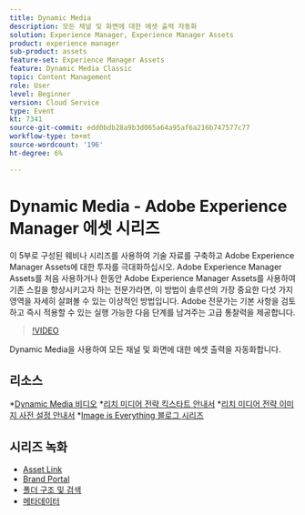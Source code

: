 ```yaml
---
title: Dynamic Media
description: 모든 채널 및 화면에 대한 에셋 출력 자동화
solution: Experience Manager, Experience Manager Assets
product: experience manager
sub-product: assets
feature-set: Experience Manager Assets
feature: Dynamic Media Classic
topic: Content Management
role: User
level: Beginner
version: Cloud Service
type: Event
kt: 7341
source-git-commit: edd0bdb28a9b3d065a64a95af6a216b747577c77
workflow-type: tm+mt
source-wordcount: '196'
ht-degree: 6%

---
```


# Dynamic Media - Adobe Experience Manager 에셋 시리즈

이 5부로 구성된 웨비나 시리즈를 사용하여 기술 자료를 구축하고 Adobe Experience Manager Assets에 대한 투자를 극대화하십시오. Adobe Experience Manager Assets를 처음 사용하거나 한동안 Adobe Experience Manager Assets를 사용하여 기존 스킬을 향상시키고자 하는 전문가라면, 이 방법이 솔루션의 가장 중요한 다섯 가지 영역을 자세히 살펴볼 수 있는 이상적인 방법입니다. Adobe 전문가는 기본 사항을 검토하고 즉시 적용할 수 있는 실행 가능한 다음 단계를 남겨주는 고급 통찰력을 제공합니다.

>[!VIDEO](https://video.tv.adobe.com/v/332132/?quality=12&learn=on&hidetitle=true)

Dynamic Media을 사용하여 모든 채널 및 화면에 대한 에셋 출력을 자동화합니다.

## 리소스

*[Dynamic Media 비디오](https://experienceleague.adobe.com/docs/experience-manager-learn/assets/dynamic-media/dynamic-media-overview-feature-video-use.html#dynamic-media)
*[리치 미디어 전략 킥스타트 안내서](https://www.adobe.com/content/dam/www/us/en/experience-manager/pdfs/dynamic-media-kickstart-guide-2019.pdf)
*[리치 미디어 전략 이미지 사전 설정 안내서](https://www.adobe.com/content/dam/www/us/en/experience-manager/pdfs/dynamic-media-image-preset-guide.pdf)
*[Image is Everything 블로그 시리즈](https://blog.adobe.com/en/2019/04/11/image-is-everything-part-1-has-your-rich-media-strategy-expired.html#gs.iou0ek)

## 시리즈 녹화

* [Asset Link](asset-link.md)
* [Brand Portal](brand-portal.md)
* [폴더 구조 및 검색](folder-structure-search.md)
* [메타데이터](metadata.md)
